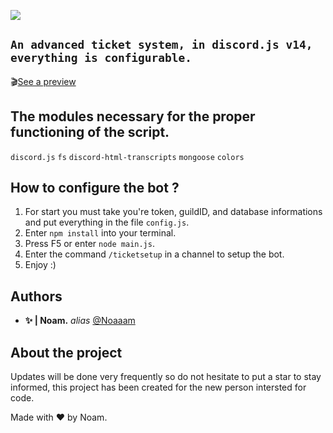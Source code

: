 ![](https://i.servimg.com/u/f66/20/08/95/81/sans_t11.png)

## `An advanced ticket system, in discord.js v14, everything is configurable.`


🎬[See a preview](https://youtu.be/G9LgoFfvLQk)
















## The modules necessary for the proper functioning of the script.

``discord.js``
``fs``
``discord-html-transcripts``
``mongoose``
``colors``

## How to configure the bot ?


1. For start you must take you're token, guildID, and database informations and put everything in the file ``config.js``.
2. Enter ``npm install`` into your terminal.
3. Press F5 or enter ``node main.js``.
4. Enter the command ``/ticketsetup`` in a channel to setup the bot.
5. Enjoy :)

## Authors

* **✨ | Noam.** _alias_ [@Noaaam](https://github.com/Noaaam)

## About the project

Updates will be done very frequently so do not hesitate to put a star to stay informed, this project has been created for the new person intersted for code.

Made with ❤️ by Noam.



